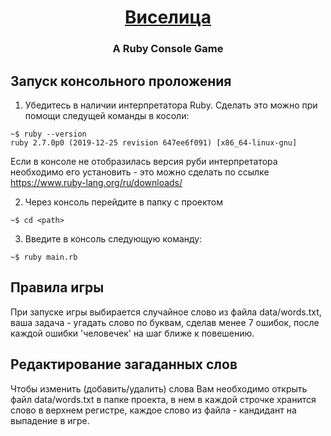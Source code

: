 <h1 align="center"><a href="https://github.com/KugelSchreibe/hangman/" target="_blank">Виселица</a> 
<h3 align="center">A Ruby Console Game</h3>

## Запуск консольного проложения
  1. Убедитесь в наличии интерпретатора Ruby. Сделать это можно при помощи следущей команды в косоли:
  ```
  ~$ ruby --version
  ruby 2.7.0p0 (2019-12-25 revision 647ee6f091) [x86_64-linux-gnu]
  ```
  Если в консоле не отобразилась версия руби интерпретатора необходимо его установить - это можно сделать по ссылке https://www.ruby-lang.org/ru/downloads/
  
  2. Через консоль перейдите в папку с проектом
  ```
  ~$ cd <path>
  ```
  3. Введите в консоль следующую команду:
  ```
  ~$ ruby main.rb
  ```
## Правила игры
  При запуске игры выбирается случайное слово из файла data/words.txt, ваша задача - угадать слово по буквам, сделав менее 7 ошибок, после каждой ошибки
  'человечек' на шаг ближе к повешению.
## Редактирование загаданных слов
  Чтобы изменить (добавить/удалить) слова Вам необходимо открыть файл data/words.txt в папке проекта, в нем в каждой строчке хранится слово в верхнем регистре,
  каждое слово из файла - кандидант на выпадение в игре.
